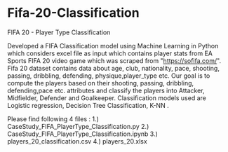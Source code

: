# Fifa-20-Classification
FIFA 20 - Player Type Classification

Developed a FIFA Classification model using Machine Learning in Python which considers excel file as input which contains player stats from EA Sports FIFA 20 video game which was
scraped from "https://sofifa.com/". 
Fifa 20 dataset contains data about age, club, nationality, pace, shooting, passing, dribbling, defending, physique,player_type etc. Our goal is to compute the players based on
their shooting, passing, dribbling, defending,pace etc. attributes and classify the players into Attacker, Midfielder, Defender and Goalkeeper. Classification models used are
Logistic regression, Decision Tree Classification, K-NN .

Please find following 4 files : 1.) CaseStudy_FIFA_PlayerType_Classification.py 
                                2.) CaseStudy_FIFA_PlayerType_Classification.ipynb 
                                3.) players_20_classification.csv 
                                4.) players_20.xlsx

